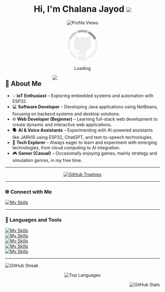 <h1 align="center">Hi, I'm Chalana Jayod <img src="https://media.giphy.com/media/hvRJCLFzcasrR4ia7z/giphy.gif" width="35"> </h1>

<p align="center">
  <img src="https://komarev.com/ghpvc/?username=cjdevx&label=Profile%20views&color=0e75b6&style=flat" alt="Profile Views" />
</p>

<div align=center>
  <img src="https://raw.githubusercontent.com/AhmedFathyDev/AhmedFathyDev/main/GitHub.gif" alt="GitHub Octocat Logo" height="100">
  <p>Loading</p>
</div>

<img align="right" src="https://github.com/7oSkaaa/7oSkaaa/blob/main/Images/Right_Side.gif?raw=true" width = 350px>

## 🚀 About Me
- 💡 **IoT Enthusiast** – Exploring embedded systems and automation with ESP32.
- 💻 **Software Developer** – Developing Java applications using NetBeans, focusing on backend systems and desktop solutions.
- 🌐 **Web Developer (Beginner)** – Learning full-stack web development to create dynamic and interactive web applications.
- 🗣️ **AI & Voice Assistants** – Experimenting with AI-powered assistants like JARVIS using ESP32, ChatGPT, and text-to-speech technologies.
- 🚀 **Tech Explorer** – Always eager to learn and experiment with emerging technologies, from cloud computing to AI integration.
- 🎮 **Gamer (Casual)** – Occasionally enjoying games, mainly strategy and simulation genres, in my free time.
  
---

<p align="center">
  <a href="https://github.com/ryo-ma/github-profile-trophy">
    <img src="https://github-profile-trophy.vercel.app/?username=cjdevx&margin-w=15" alt="GitHub Trophies" />
  </a>
</p>

---

<h3 align="left"> 🌐 Connect with Me </h3>

[![My Skills](https://skillicons.dev/icons?i=linkedin)](https://www.linkedin.com/in/chalana-jayod-59238a2b0/)<br>

---

<h3 align="left"> 🚀 Languages and Tools </h3>

[![My Skills](https://skillicons.dev/icons?i=html,css)](https://en.wikipedia.org/wiki/HTML,https://en.wikipedia.org/wiki/CSS)<br>
[![My Skills](https://skillicons.dev/icons?i=java,py&theme=light)](https://www.java.com/en/,https://www.python.org/)<br>
[![My Skills](https://skillicons.dev/icons?i=arduino)](https://www.arduino.cc/)<br>
[![My Skills](https://skillicons.dev/icons?i=laravel&theme=light)](https://laravel.com/)<br>
[![My Skills](https://skillicons.dev/icons?i=mysql&theme=light)](https://www.mysql.com/)<br>

---

<p align="left">
  <img src="https://github-readme-streak-stats.herokuapp.com/?user=cjdevx&theme=tokyonight" alt="GitHub Streak" />
</p>

<p align="center">
  <img src="https://github-readme-stats.vercel.app/api/top-langs?username=cjdevx&show_icons=true&locale=en&layout=compact&theme=tokyonight" alt="Top Languages" />
</p>

<p align="right">
  <img src="https://github-readme-stats.vercel.app/api?username=cjdevx&show_icons=true&theme=tokyonight" alt="GitHub Stats" />
</p>




